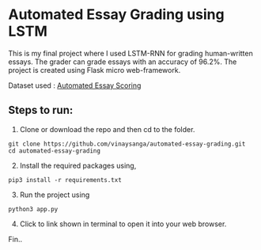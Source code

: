 # Automated Essay Grading using LSTM

This is my final project where I used LSTM-RNN for grading human-written essays. The grader can grade essays with an accuracy of 96.2%. The project is created using Flask micro web-framework. 

Dataset used : [Automated Essay Scoring](https://www.kaggle.com/c/asap-aes/data)

## Steps to run:
1. Clone or download the repo and then cd to the folder.
```
git clone https://github.com/vinaysanga/automated-essay-grading.git
cd automated-essay-grading
```
2. Install the required packages using, 
```
pip3 install -r requirements.txt
```
3. Run the project using
```
python3 app.py
```
4. Click to link shown in terminal to open it into your web browser.

Fin..
